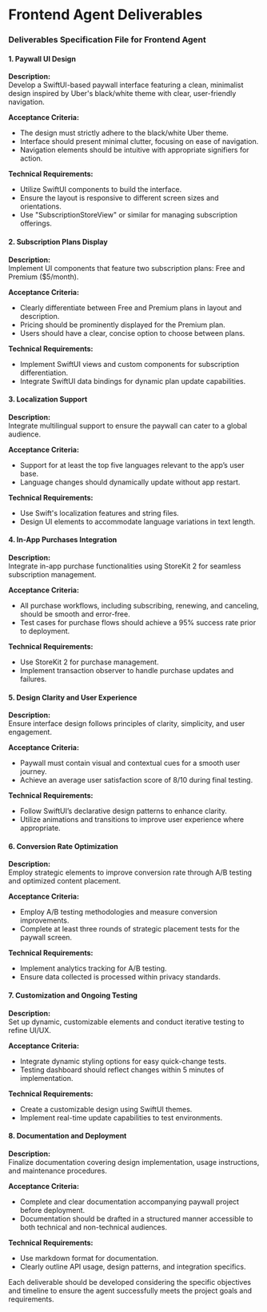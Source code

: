 
# Frontend Agent Deliverables

### Deliverables Specification File for Frontend Agent

#### 1. Paywall UI Design

**Description:**  
Develop a SwiftUI-based paywall interface featuring a clean, minimalist design inspired by Uber's black/white theme with clear, user-friendly navigation.

**Acceptance Criteria:**
- The design must strictly adhere to the black/white Uber theme.
- Interface should present minimal clutter, focusing on ease of navigation.
- Navigation elements should be intuitive with appropriate signifiers for action.
  
**Technical Requirements:**
- Utilize SwiftUI components to build the interface.
- Ensure the layout is responsive to different screen sizes and orientations.
- Use "SubscriptionStoreView" or similar for managing subscription offerings.

#### 2. Subscription Plans Display

**Description:**  
Implement UI components that feature two subscription plans: Free and Premium ($5/month).

**Acceptance Criteria:**
- Clearly differentiate between Free and Premium plans in layout and description.
- Pricing should be prominently displayed for the Premium plan.
- Users should have a clear, concise option to choose between plans.

**Technical Requirements:**
- Implement SwiftUI views and custom components for subscription differentiation.
- Integrate SwiftUI data bindings for dynamic plan update capabilities.

#### 3. Localization Support

**Description:**  
Integrate multilingual support to ensure the paywall can cater to a global audience.

**Acceptance Criteria:**
- Support for at least the top five languages relevant to the app’s user base.
- Language changes should dynamically update without app restart.
  
**Technical Requirements:**
- Use Swift's localization features and string files.
- Design UI elements to accommodate language variations in text length.

#### 4. In-App Purchases Integration

**Description:**  
Integrate in-app purchase functionalities using StoreKit 2 for seamless subscription management.

**Acceptance Criteria:**
- All purchase workflows, including subscribing, renewing, and canceling, should be smooth and error-free.
- Test cases for purchase flows should achieve a 95% success rate prior to deployment.

**Technical Requirements:**
- Use StoreKit 2 for purchase management.
- Implement transaction observer to handle purchase updates and failures.

#### 5. Design Clarity and User Experience

**Description:**  
Ensure interface design follows principles of clarity, simplicity, and user engagement.

**Acceptance Criteria:**
- Paywall must contain visual and contextual cues for a smooth user journey.
- Achieve an average user satisfaction score of 8/10 during final testing.

**Technical Requirements:**
- Follow SwiftUI’s declarative design patterns to enhance clarity.
- Utilize animations and transitions to improve user experience where appropriate.

#### 6. Conversion Rate Optimization 

**Description:**  
Employ strategic elements to improve conversion rate through A/B testing and optimized content placement.

**Acceptance Criteria:**
- Employ A/B testing methodologies and measure conversion improvements.
- Complete at least three rounds of strategic placement tests for the paywall screen.

**Technical Requirements:**
- Implement analytics tracking for A/B testing.
- Ensure data collected is processed within privacy standards.

#### 7. Customization and Ongoing Testing

**Description:**  
Set up dynamic, customizable elements and conduct iterative testing to refine UI/UX.

**Acceptance Criteria:**
- Integrate dynamic styling options for easy quick-change tests.
- Testing dashboard should reflect changes within 5 minutes of implementation.

**Technical Requirements:**
- Create a customizable design using SwiftUI themes.
- Implement real-time update capabilities to test environments.

#### 8. Documentation and Deployment

**Description:**  
Finalize documentation covering design implementation, usage instructions, and maintenance procedures.

**Acceptance Criteria:**
- Complete and clear documentation accompanying paywall project before deployment.
- Documentation should be drafted in a structured manner accessible to both technical and non-technical audiences.

**Technical Requirements:**
- Use markdown format for documentation.
- Clearly outline API usage, design patterns, and integration specifics.

Each deliverable should be developed considering the specific objectives and timeline to ensure the agent successfully meets the project goals and requirements.
